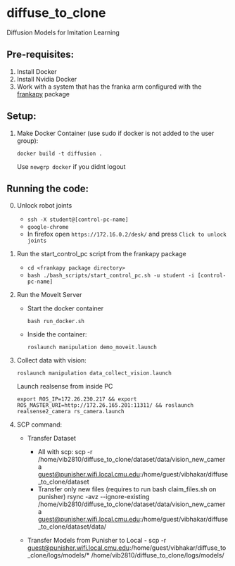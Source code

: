 # diffuse_to_clone
Diffusion Models for Imitation Learning
## Pre-requisites:
1. Install Docker
2. Install Nvidia Docker
3. Work with a system that has the franka arm configured with the [frankapy](https://github.com/iamlab-cmu/frankapy) package

## Setup:
1. Make Docker Container (use sudo if docker is not added to the user group):
   ```
   docker build -t diffusion .
   ```
   Use `newgrp docker` if you didnt logout 

## Running the code:
0. Unlock robot joints
    - `ssh -X student@[control-pc-name]`
    - `google-chrome`
    - In firefox open `https://172.16.0.2/desk/` and press `Click to unlock joints`
      
1. Run the start_control_pc script from the frankapy package
   - `cd <frankapy package directory>`
   - `bash ./bash_scripts/start_control_pc.sh -u student -i [control-pc-name]`

2. Run the MoveIt Server
    - Start the docker container
      ```
      bash run_docker.sh
      ```
    - Inside the container:
      ```
      roslaunch manipulation demo_moveit.launch 
      ```
3. Collect data with vision:
      ```
      roslaunch manipulation data_collect_vision.launch
      ```

      Launch realsense from inside PC
      ```
      export ROS_IP=172.26.230.217 && export ROS_MASTER_URI=http://172.26.165.201:11311/ && roslaunch realsense2_camera rs_camera.launch 
      ```
4. SCP command:
      - Transfer Dataset
         - All with scp:
            scp -r /home/vib2810/diffuse_to_clone/dataset/data/vision_new_camera guest@punisher.wifi.local.cmu.edu:/home/guest/vibhakar/diffuse_to_clone/dataset
         - Transfer only new files (requires to run bash claim_files.sh on punisher)
            rsync -avz --ignore-existing /home/vib2810/diffuse_to_clone/dataset/data/vision_new_camera guest@punisher.wifi.local.cmu.edu:/home/guest/vibhakar/diffuse_to_clone/dataset/data/

      - Transfer Models from Punisher to Local
            - scp -r guest@punisher.wifi.local.cmu.edu:/home/guest/vibhakar/diffuse_to_clone/logs/models/* /home/vib2810/diffuse_to_clone/logs/models/



